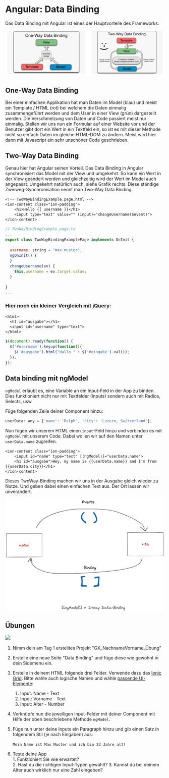 # Angular: Data Binding

Das Data Binding mit Angular ist eines der Hauptvorteile des Frameworks:

![](../.gitbook/assets/bildschirmfoto-2018-12-27-um-13.47.01.png)

## One-Way Data Binding

Bei einer einfachen Applikation hat man Daten im Model (blau) und meist ein Template / HTML (rot) bei welchem die Daten einmalig zusammengeführt werden und dem User in einer View (grün) dargestellt werden. Die Verschmelzung von Daten und Code passiert meist nur einmalig. Stellen wir uns nun ein Formular auf einer Website vor und der Benutzer gibt dort ein Wert in ein Textfeld ein, so ist es mit dieser Methode nicht so einfach Daten im gleiche HTML-DOM zu ändern. Meist wird hier dann mit Javascript ein sehr unschöner Code geschrieben.

## Two-Way Data Binding

Genau hier hat Angular seinen Vorteil. Das Data Binding in Angular synchronisiert das Model mit der View und umgekehrt. So kann ein Wert in der View geändert werden und gleichzeitig wird der Wert im Model auch angepasst. Umgekehrt natürlich auch, siehe Grafik rechts. Diese ständige Zweiweg-Synchronisation nennt man Two-Way Data Binding.

```markup
<!-- TwoWayBindingExample.page.html -->
<ion-content class="ion-padding">
    <h1>Hello {{ username }}</h1>
    <input type="text" value="" (input)="changeUsername($event)">
</ion-content>
```

```javascript
// TwoWayBindingExample.page.ts
...
export class TwoWayBindingExamplePage implements OnInit {

  username: string = "max.muster";
  ngOnInit() {
  }
  changeUsername(ev) {
    this.username = ev.target.value;
  }

}
...
```

### Hier noch ein kleiner Vergleich mit jQuery:

```markup
<html>
  <h1 id="ausgabe"></h1> 
  <input id="username" type="text">
</html>
```

```javascript
$(document).ready(function() {
  $('#username').keyup(function(){
    $('#ausgabe').html("Hallo " + $('#eingabe').val());
  });
});
```

## Data binding mit ngModel

`ngModel` erlaubt es, eine Variable an ein Input-Feld in der App zu binden. Dies funktioniert nicht nur mit Textfelder (Inputs) sondern auch mit Radios, Selects, usw.

Füge folgenden Zeile deiner Component hinzu:

```javascript
userData: any = {'name': 'Ralph', 'city': 'Luzern, Switzerland'};
```

Nun fügen wir unserem HTML einen `input`-Feld hinzu und verbinden es mit `ngModel` mit unserem Code. Dabei wollen wir auf den Namen unter `userData.name` zugreifen.

```markup
<ion-content class="ion-padding">
    <input id="name" type="text" [(ngModel)]="userData.name">
    <h1 id="ausgabe">Hey, my name is {{userData.name}} and I'm from {{userData.city}}</h1>
</ion-content>
```

Dieses TwoWay-Binding machen wir uns in der Ausgabe gleich wieder zu Nutze. Und geben dabei einen einfachen Text aus. Der Ort lassen wir unverändert.



![2-Way Data Binding](<../.gitbook/assets/Untitled-2021-02-25-1512 (1).png>)



## Übungen

![](../.gitbook/assets/ralph\_uebung.png)

1. Nimm dein am Tag 1 erstelltes  Projekt "GX\_NachnameVorname\_Übung"
2. Erstelle eine neue Seite "Data Binding" und füge diese wie gewohnt in dein Sidemenu ein.
3. Erstelle in deinem HTML folgende drei Felder. Verwende dazu das [Ionic Grid](https://ionicframework.com/docs/api/grid). Bitte wähle auch logische Namen und wähle [passende UI-Elemente](https://ionicframework.com/docs/api/input):
   1. Input: Name - Text
   2. Input: Vorname - Text
   3. Input: Alter - Number
4. Verknüpfe nun die jeweiligen Input-Felder mit deiner Component mit Hilfe der oben beschriebene Methode `ngModel`.
5.  Füge nun unter deine Inputs ein Paragraph hinzu und gib einen Satz in folgendem Stil (je nach Eingaben) aus:

    `Mein Name ist Max Muster und ich bin 23 Jahre alt!`
6. Teste deine App\
   1\. Funktioniert Sie wie erwartet?\
   2\. Hast du die richtigen Input-Typen gewählt? 3. Kannst du bei deinem Alter auch wirklich nur eine Zahl eingeben?
